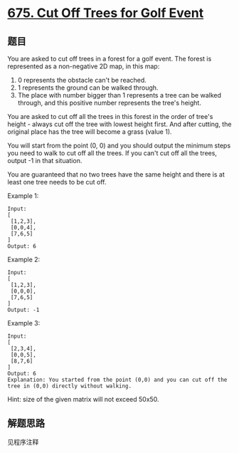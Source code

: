# [675. Cut Off Trees for Golf Event](https://leetcode.com/problems/cut-off-trees-for-golf-event/)

## 题目

You are asked to cut off trees in a forest for a golf event. The forest is represented as a non-negative 2D map, in this map:

1. 0 represents the obstacle can't be reached.
1. 1 represents the ground can be walked through.
1. The place with number bigger than 1 represents a tree can be walked through, and this positive number represents the tree's height.

You are asked to cut off all the trees in this forest in the order of tree's height - always cut off the tree with lowest height first. And after cutting, the original place has the tree will become a grass (value 1).

You will start from the point (0, 0) and you should output the minimum steps you need to walk to cut off all the trees. If you can't cut off all the trees, output -1 in that situation.

You are guaranteed that no two trees have the same height and there is at least one tree needs to be cut off.

Example 1:

```text
Input:
[
 [1,2,3],
 [0,0,4],
 [7,6,5]
]
Output: 6
```

Example 2:

```text
Input:
[
 [1,2,3],
 [0,0,0],
 [7,6,5]
]
Output: -1
```

Example 3:

```text
Input:
[
 [2,3,4],
 [0,0,5],
 [8,7,6]
]
Output: 6
Explanation: You started from the point (0,0) and you can cut off the tree in (0,0) directly without walking.
```

Hint: size of the given matrix will not exceed 50x50.

## 解题思路

见程序注释
